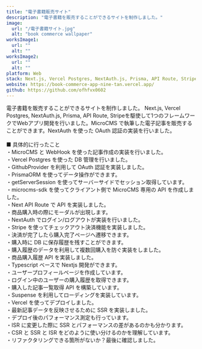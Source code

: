 ```yaml
---
title: "電子書籍販売サイト"
description: "電子書籍を販売することができるサイトを制作しました。"
image:
  url: "/電子書籍サイト.jpg"
  alt: "book commerce wallpaper"
worksImage1:
  url: ""
  alt: ""
worksImage2:
  url: ""
  alt: ""
platform: Web
stack: Next.js, Vercel Postgres, NextAuth.js, Prisma, API Route, Stripe
website: https://book-commerce-app-nine-tan.vercel.app/
github: https://github.com/ofhfvx0602
---
```


電子書籍を販売することができるサイトを制作しました。
Next.js, Vercel Postgres, NextAuth.js, Prisma, API Route, Stripeを駆使して1つのフレームワークでWebアプリ開発を行いました。MicroCMS で執筆した電子記事を販売することができます。NextAuth を使った OAuth 認証の実装を行いました。
<br>
<br>
■ 具体的に行ったこと<br>
・MicroCMS と WebHook を使った記事作成の実装を行いました。<br>
・Vercel Postgres を使った DB 管理を行いました。<br>
・GithubProvider を利用して OAuth 認証を実装しました。<br>
・PrismaORM を使ってデータ操作ができます。<br>
・getServerSession を使ってサーバーサイドでセッション取得しています。<br>
・microcms-sdk を使ってクライアント側で MicroCMS 専用の API を作成しました。<br>
・Next API Route で API を実装しました。<br>
・商品購入時の際にモーダルが出現します。<br>
・NextAuth でログイン/ログアウトが実装を行いました。<br>
・Stripe を使ってチェックアウト決済機能を実装しました。<br>
・決済が完了したら購入完了ページへ遷移できます。<br>
・購入時に DB に保存履歴を残すことができます。<br>
・購入履歴のデータを利用して複数回購入を防ぐ実装をしました。<br>
・商品購入履歴 API を実装しました。<br>
・Typescript ベースで Nextjs 開発ができます。<br>
・ユーザープロフィールページを作成しています。<br>
・ログイン中のユーザーの購入履歴を取得できます。<br>
・購入した記事一覧取得 API を構築しています。<br>
・Suspense を利用してローディングを実装しています。<br>
・Vercel を使ってデプロイしました。<br>
・最新記事データを反映させるために SSR を実装しました。<br>
・デプロイ後のパフォーマンス測定も行っています。<br>
・ISR に変更した際に SSR とパフォーマンスの差があるのかも分かります。<br>
・CSR と SSR と ISR をどのように使い分けるのかを理解しています。<br>
・リファクタリングできる箇所がないか？最後に確認しました。<br>
<br>
